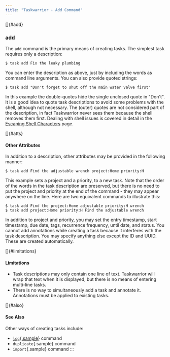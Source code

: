 ```yaml
---
title: "Taskwarrior - Add Command"
---
```


[]{#add}

### add

The `add` command is the primary means of creating tasks. The simplest task
requires only a description:

    $ task add Fix the leaky plumbing

You can enter the description as above, just by including the words as command
line arguments. You can also provide quoted strings:

    $ task add "Don't forget to shut off the main water valve first"

In this example the double-quotes hide the single unclosed quote in \"Don\'t\".
It is a good idea to quote task descriptions to avoid some problems with the
shell, although not necessary. The (outer) quotes are not considered part of the
description, in fact Taskwarrior never sees them because the shell removes them
first. Dealing with shell issues is covered in detail in the [Escaping Shell
Characters](#) page.

[]{#atts}

#### Other Attributes

In addition to a description, other attributes may be provided in the following
manner:

    $ task add Find the adjustable wrench project:Home priority:H

This example sets a project and a priority, to a new task. Note that the order
of the words in the task description are preserved, but there is no need to put
the project and priority at the end of the command - they may appear anywhere on
the line. Here are two equivalent commands to illustrate this:

    $ task add Find the project:Home adjustable priority:H wrench
    $ task add project:Home priority:H Find the adjustable wrench

In addition to project and priority, you may set the entry timestamp, start
timestamp, due date, tags, recurrence frequency, until date, and status. You
cannot add annotations while creating a task because it interferes with the task
description. You may specify anything else except the ID and UUID. These are
created automatically.

[]{#limitations}

#### Limitations

-   Task descriptions may only contain one line of text. Taskwarrior will wrap
    that text when it is displayed, but there is no means of entering multi-line
    tasks.
-   There is no way to simultaneously add a task and annotate it. Annotations
    must be applied to existing tasks.

[]{#also}

#### See Also

Other ways of creating tasks include:

-   [`log`{.sample}](/docs/commands/log.html) command
-   `duplicate`{.sample} command
-   `import`{.sample} command
:::
